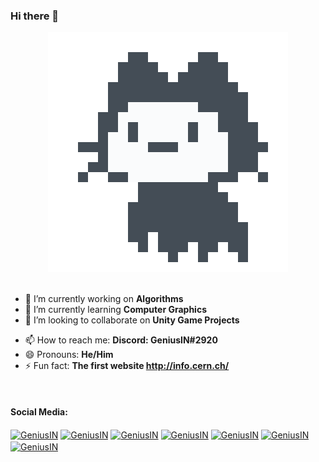 ### Hi there 👋

<div align="center">
  <img src="https://github.com/praveen8ae/praveen8ae/blob/main/assets/mona-loading-default.gif" alt="Animated GIF">
</div>

<br>  
  
  
- 🔭 I’m currently working on **Algorithms**
- 🌱 I’m currently learning **Computer Graphics**
- 👯 I’m looking to collaborate on **Unity Game Projects**
<!-- - 🤔 I’m looking for help with ... -->
<!-- - 💬 Ask me about ... --->
- 📫 How to reach me: **Discord: GeniusIN#2920**
- 😄 Pronouns: **He/Him**
- ⚡ Fun fact: **The first website http://info.cern.ch/**

<br>

#### Social Media:

<!-- <a href="https://www.youtube.com/@GeniusIN" target="blank"><img align="center" src="https://upload.wikimedia.org/wikipedia/commons/0/09/YouTube_full-color_icon_%282017%29.svg" height="40" width="50" /></a> -->
<a href="https://twitter.com/GeniusIN8" target="blank"><img align="center" src="https://upload.wikimedia.org/wikipedia/commons/6/6f/Logo_of_Twitter.svg" alt="GeniusIN" height="40" width="40" /></a>
<a href="https://www.linkedin.com/in/praveen8ae/" target="blank"><img align="center" src="https://upload.wikimedia.org/wikipedia/commons/8/81/LinkedIn_icon.svg" alt="GeniusIN" height="40" width="40" /></a>
<a href="https://www.facebook.com/GeniusIN8" target="blank"><img align="center" src="https://upload.wikimedia.org/wikipedia/en/0/04/Facebook_f_logo_%282021%29.svg" alt="GeniusIN" height="40" width="40" /></a>
<a href="https://www.instagram.com/praveen8ae/" target="blank"><img align="center" src="https://upload.wikimedia.org/wikipedia/commons/9/95/Instagram_logo_2022.svg" alt="GeniusIN" height="40" width="40" /></a>
<a href="https://discord.com/channels/@GeniusIN#2920" target="blank"><img align="center" src="https://assets-global.website-files.com/6257adef93867e50d84d30e2/636e0a69f118df70ad7828d4_icon_clyde_blurple_RGB.svg" alt="GeniusIN" height="40" width="40" /></a>
<a href="https://replit.com/@GeniusIN" target="blank"><img align="center" src="https://upload.wikimedia.org/wikipedia/commons/7/78/New_Replit_Logo.svg" alt="GeniusIN" height="40" width="40" /></a>
<a href="https://members.aaas.org/network/members/profile?UserKey=7edb9808-eb70-418a-88b5-ea029072abba" target="blank"><img align="center" src="https://upload.wikimedia.org/wikipedia/commons/e/eb/Science_Magazine_logo.svg" alt="GeniusIN" height="30" width="70" /></a>








